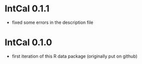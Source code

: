 # IntCal 0.1.1
* fixed some errors in the description file

# IntCal 0.1.0
* first iteration of this R data package (originally put on github)
